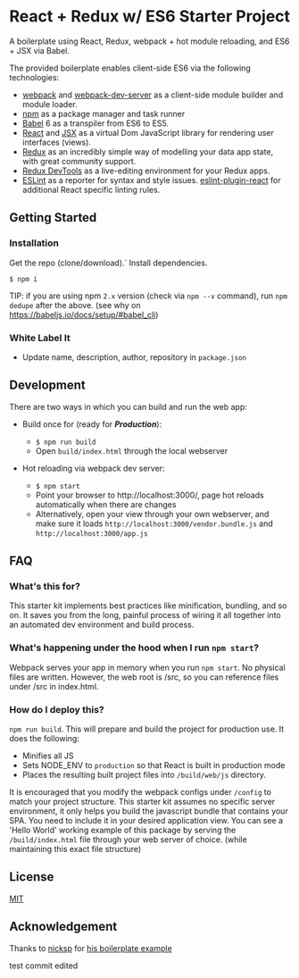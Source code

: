 # React + Redux w/ ES6 Starter Project

A boilerplate using React, Redux, webpack + hot module reloading, and ES6 + JSX via Babel.

The provided boilerplate enables client-side ES6 via the following technologies:

- [webpack](http://webpack.github.io/) and [webpack-dev-server](https://webpack.github.io/docs/webpack-dev-server.html) as a client-side module builder and module loader.
- [npm](https://www.npmjs.com/) as a package manager and task runner
- [Babel](http://babeljs.io/) 6 as a transpiler from ES6 to ES5.
- [React](https://facebook.github.io/react/) and [JSX](https://facebook.github.io/jsx/) as a virtual Dom JavaScript library for rendering user interfaces (views).
- [Redux](http://redux.js.org/) as an incredibly simple way of modelling your data app state, with great community support.
- [Redux DevTools](https://github.com/gaearon/redux-devtools) as a live-editing environment for your Redux apps.
- [ESLint](http://eslint.org/) as a reporter for syntax and style issues. [eslint-plugin-react](https://github.com/yannickcr/eslint-plugin-react) for additional React specific linting rules.

## Getting Started

### Installation

Get the repo (clone/download).`
Install dependencies.

```
$ npm i
```

TIP: if you are using npm `2.x` version  (check via `npm --v` command), run `npm dedupe` after the above. (see why on https://babeljs.io/docs/setup/#babel_cli)

### White Label It

- Update name, description, author, repository in `package.json`


## Development

There are two ways in which you can build and run the web app:

* Build once for (ready for ***Production***):
  * `$ npm run build`
  * Open `build/index.html` through the local webserver


* Hot reloading via webpack dev server:
  * `$ npm start`
  * Point your browser to http://localhost:3000/, page hot reloads automatically when there are changes
  * Alternatively, open your view through your own webserver, and make sure it loads `http://localhost:3000/vendor.bundle.js` and `http://localhost:3000/app.js`

## FAQ

### What's this for?

This starter kit implements best practices like minification, bundling, and so on. It saves you from the long, painful process of wiring it all together into an automated dev environment and build process.

### What's happening under the hood when I run `npm start`?

Webpack serves your app in memory when you run `npm start`. No physical files are written. However, the web root is /src, so you can reference files under /src in index.html.

### How do I deploy this?

`npm run build`. This will prepare and build the project for production use. It does the following:

- Minifies all JS
- Sets NODE_ENV to `production` so that React is built in production mode
- Places the resulting built project files into `/build/web/js` directory.

It is encouraged that you modify the webpack configs under `/config` to match your project structure. This starter kit assumes no specific server environment, it only helps you build the javascript bundle that contains your SPA. You need to include it in your desired application view. You can see a 'Hello World' working example of this package by serving the `/build/index.html` file through  your web server of choice. (while maintaining this exact file structure)

## License

[MIT](http://opensource.org/licenses/MIT)

## Acknowledgement

Thanks to [nicksp](https://github.com/nicksp) for [his boilerplate example](https://github.com/nicksp/redux-webpack-es6-boilerplate)

test commit edited
